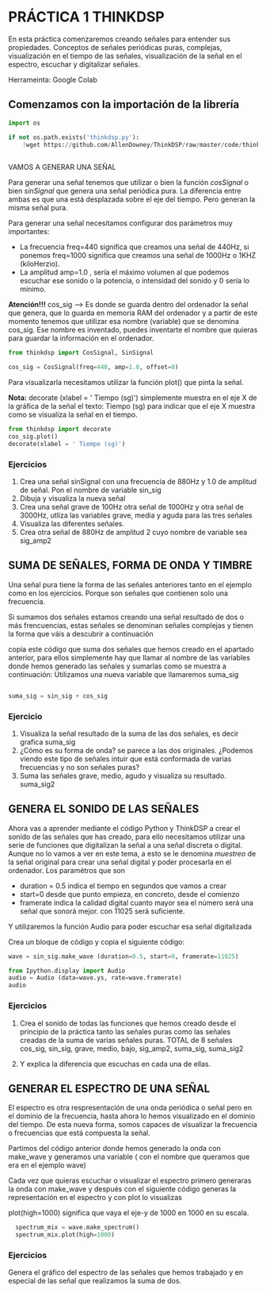 # PRÁCTICA 1 THINKDSP

En esta práctica comenzaremos creando señales para entender sus propiedades. Conceptos de señales periódicas puras, complejas, visualización en el tiempo de las señales, visualización de la señal en el espectro, escuchar y digitalizar señales.

Herrameinta: Google Colab


## Comenzamos con la importación de la librería

```python
import os

if not os.path.exists('thinkdsp.py'):
    !wget https://github.com/AllenDowney/ThinkDSP/raw/master/code/thinkdsp.py
    
```  
VAMOS A GENERAR UNA SEÑAL

Para generar una señal tenemos que utilizar o bien la función *cosSignal* o bien *sinSignal* que genera una señal periódica pura. La diferencia entre ambas es que una está desplazada sobre el eje del tiempo. Pero generan la misma señal pura.

Para generar una señal necesitamos configurar dos parámetros muy importantes:
* La frecuencia freq=440 significa que creamos una señal de 440Hz, si ponemos freq=1000 significa que creamos una señal de 1000Hz o 1KHZ (kiloHerzio).
* La amplitud amp=1.0 , sería el máximo volumen al que podemos escuchar ese sonido  o la potencia, o intensidad del sonido y 0 sería lo mínimo.

**Atención!!!** cos_sig --> Es donde se guarda dentro del ordenador la señal que genera, que lo guarda en memoria RAM del ordenador y a partir de este momento 
tenemos que utilizar esa nombre (variable) que se denomina cos_sig. Ese nombre es inventado, puedes inventarte el nombre que quieras para guardar la información en el
ordenador.

```python
from thinkdsp import CosSignal, SinSignal

cos_sig = CosSignal(freq=440, amp=1.0, offset=0)

```

Para visualizarla necesitamos utilizar la función plot() que pinta la señal. 

**Nota:** decorate (xlabel = ' Tiempo (sg)') simplemente muestra en el eje X de la gráfica de la señal el texto: Tiempo (sg) para indicar que el eje X
muestra como se visualiza la señal en el tiempo.

```python
from thinkdsp import decorate
cos_sig.plot()
decorate(xlabel = ' Tiempo (sg)')

```

### Ejercicios

1. Crea una señal sinSignal con una frecuencia de 880Hz y 1.0 de amplitud de señal. Pon el nombre de variable sin_sig
2. Dibuja y visualiza la nueva señal
3. Crea una señal grave de 100Hz otra señal de 1000Hz y otra señal de 3000Hz, utliza las variables grave, media y aguda para las tres señales
4. Visualiza las diferentes señales.
5. Crea otra señal de 880Hz de amplitud 2 cuyo nombre de variable sea sig_amp2


## SUMA DE SEÑALES, FORMA DE ONDA Y TIMBRE

Una señal pura tiene la forma de las señales anteriores tanto en el ejemplo como en los ejercicios. Porque son señales que contienen solo una frecuencia.

Si sumamos dos señales estamos creando una señal resultado de dos o más frencuencias, estas señales se denominan señales complejas y tienen la forma que váis a descubrir a continuación

copia este código que suma dos señales que hemos creado en el apartado anterior, para ellos simplemente hay que llamar al nombre de las variables donde hemos generado las señales y sumarlas como se muestra a continuación: Utilizamos una nueva variable que llamaremos suma_sig

```python

suma_sig = sin_sig + cos_sig

```

### Ejercicio
1. Visualiza la señal resultado de la suma de las dos señales, es decir grafica suma_sig
2. ¿Cómo es su forma de onda? se parece a las dos originales. ¿Podemos viendo este tipo de señales intuir que está conformada de varias frecuencias y no son señales puras?
3. Suma las señales grave, medio, agudo y visualiza su resultado. suma_sig2


## GENERA EL SONIDO DE LAS SEÑALES

Ahora vas a aprender mediante el código Python y ThinkDSP a crear el sonido de las señales que has creado, para ello necesitamos utilizar una serie de funciones que digitalizan la señal a una señal discreta o digital. Aunque no lo vamos a ver en este tema, a esto se le denomina *muestreo* de la señal original para crear una señal digital y poder procesarla en el ordenador. Los paramétros que son
* duration = 0.5 indica el tiempo en segundos que vamos a crear
* start=0 desde que punto empieza, en concreto, desde el comienzo
* framerate indica la calidad digital cuanto mayor sea el número será una señal que sonorá mejor. con 11025 será suficiente.

Y utilizaremos la función Audio para poder escuchar esa señal digitalizada 

Crea un bloque de código y copia el siguiente código:

```python
wave = sin_sig.make_wave (duration=0.5, start=0, framerate=11025)

from Ipython.display import Audio
audio = Audio (data=wave.ys, rate=wave.framerate)
audio

```

### Ejercicios

1. Crea el sonido de todas las funciones que hemos creado desde el principio de la práctica tanto las señales puras como las señales creadas de la suma de varias señales puras. TOTAL de 8 señales
cos_sig, sin_sig, grave, medio, bajo, sig_amp2, suma_sig, suma_sig2

2. Y explica la diferencia que escuchas en cada una de ellas.

## GENERAR EL ESPECTRO DE UNA SEÑAL

El espectro es otra respresentación de una onda periódica o señal pero en el dominio de la frecuencia, hasta ahora lo hemos visualizado en el dominio del tiempo.
De esta nueva forma, somos capaces de visualizar la frecuencia o frecuencias que está compuesta la señal.

Partimos del código anterior donde hemos generado la onda con make_wave y generamos una variable ( con el nombre que queramos que era en el ejemplo wave)

Cada vez que quieras escuchar o visualizar el espectro primero generaras la onda con make_wave y después con el siguiente código generas la representación en el espectro y con plot lo visualizas

plot(high=1000) significa que vaya el eje-y de 1000 en 1000 en su escala.

```python
  spectrum_mix = wave.make_spectrum()
  spectrum_mix.plot(high=1000)
```

### Ejercicios

Genera el gráfico del espectro de las señales que hemos trabajado y en especial de las señal que realizamos la suma de dos.
